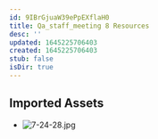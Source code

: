```yaml
---
id: 9IBrGjuaW39ePpEXflaH0
title: Qa_staff_meeting 8 Resources
desc: ''
updated: 1645225706403
created: 1645225706403
stub: false
isDir: true
---
```

## Imported Assets
- ![7-24-28.jpg](/assets/7-24-28.jpg)

